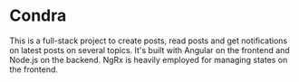 # Condra
This is a full-stack project to create posts, read posts and get notifications on latest posts on several topics.
It's built with Angular on the frontend and Node.js on the backend. NgRx is heavily employed for managing states on the frontend.
